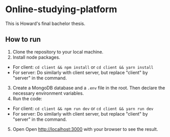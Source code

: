 # Online-studying-platform
This is Howard's final bachelor thesis.

## How to run
1. Clone the repository to your local machine.
2. Install node packages.
- For client: `cd client && npm install` or `cd client && yarn install`
- For server: Do similarly with client server, but replace "client" by "server" in the command.
3. Create a MongoDB database and a `.env` file in the root. Then declare the necessary environment variables.
4. Run the code:
- For client: `cd client && npm run dev` or `cd client && yarn run dev`
- For server: Do similarly with client server, but replace "client" by "server" in the command.
5. Open Open [http://localhost:3000](http://localhost:3000) with your browser to see the result.
